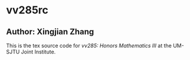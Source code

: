 # vv285rc
## Author: Xingjian Zhang

This is the tex source code for *vv285: Honors Mathematics III* at the UM-SJTU Joint Institute. 
